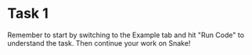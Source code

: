 # Task 1

Remember to start by switching to the Example tab and hit "Run Code" to understand the task. Then continue your work on Snake!
